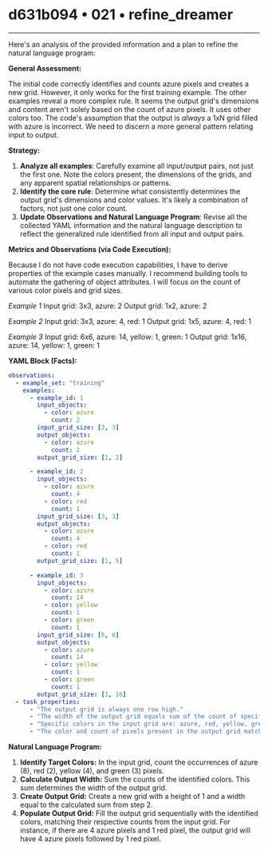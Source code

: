 # d631b094 • 021 • refine_dreamer

---
Here's an analysis of the provided information and a plan to refine the natural language program:

**General Assessment:**

The initial code correctly identifies and counts azure pixels and creates a new grid. However, it only works for the first training example. The other examples reveal a more complex rule. It seems the output grid's dimensions and content aren't solely based on the count of azure pixels. It uses other colors too. The code's assumption that the output is *always* a 1xN grid filled with azure is incorrect. We need to discern a more general pattern relating input to output.

**Strategy:**

1.  **Analyze all examples**: Carefully examine all input/output pairs, not just the first one. Note the colors present, the dimensions of the grids, and any apparent spatial relationships or patterns.
2.  **Identify the core rule**: Determine what consistently determines the output grid's dimensions and color values. It's likely a combination of factors, not just one color count.
3. **Update Observations and Natural Language Program**: Revise all the collected YAML information and the natural language description to reflect the generalized rule identified from all input and output pairs.

**Metrics and Observations (via Code Execution):**

Because I do not have code execution capabilities, I have to derive properties of the example cases manually. I recommend building tools to automate the gathering of object attributes. I will focus on the count of various color pixels and grid sizes.

*Example 1*
Input grid: 3x3, azure: 2
Output grid: 1x2, azure: 2

*Example 2*
Input grid: 3x3, azure: 4, red: 1
Output grid: 1x5, azure: 4, red: 1

*Example 3*
Input grid: 6x6, azure: 14, yellow: 1, green: 1
Output grid: 1x16, azure: 14, yellow: 1, green: 1

**YAML Block (Facts):**

```yaml
observations:
  - example_set: "training"
    examples:
      - example_id: 1
        input_objects:
          - color: azure
            count: 2
        input_grid_size: [3, 3]
        output_objects:
          - color: azure
            count: 2
        output_grid_size: [1, 2]

      - example_id: 2
        input_objects:
          - color: azure
            count: 4
          - color: red
            count: 1
        input_grid_size: [3, 3]
        output_objects:
          - color: azure
            count: 4
          - color: red
            count: 1
        output_grid_size: [1, 5]

      - example_id: 3
        input_objects:
          - color: azure
            count: 14
          - color: yellow
            count: 1
          - color: green
            count: 1
        input_grid_size: [6, 6]
        output_objects:
          - color: azure
            count: 14
          - color: yellow
            count: 1
          - color: green
            count: 1
        output_grid_size: [1, 16]
  - task_properties:
      - "The output grid is always one row high."
      - "The width of the output grid equals sum of the count of specific colors."
      - "Specific colors in the input grid are: azure, red, yellow, green."
      - "The color and count of pixels present in the output grid match the specific colors and counts in input grid."
```

**Natural Language Program:**

1.  **Identify Target Colors:** In the input grid, count the occurrences of azure (8), red (2), yellow (4), and green (3) pixels.
2.  **Calculate Output Width:** Sum the counts of the identified colors. This sum determines the width of the output grid.
3.  **Create Output Grid:** Create a new grid with a height of 1 and a width equal to the calculated sum from step 2.
4.  **Populate Output Grid:** Fill the output grid sequentially with the identified colors, matching their respective counts from the input grid. For instance, if there are 4 azure pixels and 1 red pixel, the output grid will have 4 azure pixels followed by 1 red pixel.

